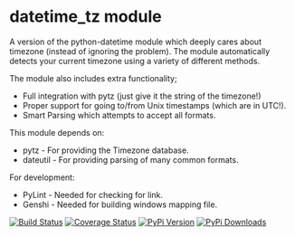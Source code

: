 
datetime_tz module
===============================================================================

A version of the python-datetime module which deeply cares about timezone
(instead of ignoring the problem). The module automatically detects your
current timezone using a variety of different methods.

The module also includes extra functionality;

 * Full integration with pytz (just give it the string of the timezone!)
 * Proper support for going to/from Unix timestamps (which are in UTC!).
 * Smart Parsing which attempts to accept all formats.

This module depends on:

 * pytz - For providing the Timezone database.
 * dateutil - For providing parsing of many common formats.

For development:
 * PyLint - Needed for checking for link.
 * Genshi - Needed for building windows mapping file.

[![Build Status](https://travis-ci.org/mithro/python-datetime-tz.png?branch=master)](https://travis-ci.org/mithro/python-datetime-tz)
[![Coverage Status](https://coveralls.io/repos/mithro/python-datetime-tz/badge.png)](https://coveralls.io/r/mithro/python-datetime-tz)
[![PyPi Version](https://img.shields.io/pypi/v/python-datetime-tz.svg)](https://crate.io/packages/python-coveralls/)
[![PyPi Downloads](https://img.shields.io/pypi/dm/python-datetime-tz.svg)](https://crate.io/packages/python-coveralls/)
